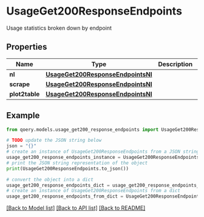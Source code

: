# UsageGet200ResponseEndpoints

Usage statistics broken down by endpoint

## Properties

Name | Type | Description | Notes
------------ | ------------- | ------------- | -------------
**nl** | [**UsageGet200ResponseEndpointsNl**](UsageGet200ResponseEndpointsNl.md) |  | 
**scrape** | [**UsageGet200ResponseEndpointsNl**](UsageGet200ResponseEndpointsNl.md) |  | 
**plot2table** | [**UsageGet200ResponseEndpointsNl**](UsageGet200ResponseEndpointsNl.md) |  | 

## Example

```python
from qoery.models.usage_get200_response_endpoints import UsageGet200ResponseEndpoints

# TODO update the JSON string below
json = "{}"
# create an instance of UsageGet200ResponseEndpoints from a JSON string
usage_get200_response_endpoints_instance = UsageGet200ResponseEndpoints.from_json(json)
# print the JSON string representation of the object
print(UsageGet200ResponseEndpoints.to_json())

# convert the object into a dict
usage_get200_response_endpoints_dict = usage_get200_response_endpoints_instance.to_dict()
# create an instance of UsageGet200ResponseEndpoints from a dict
usage_get200_response_endpoints_from_dict = UsageGet200ResponseEndpoints.from_dict(usage_get200_response_endpoints_dict)
```
[[Back to Model list]](../README.md#documentation-for-models) [[Back to API list]](../README.md#documentation-for-api-endpoints) [[Back to README]](../README.md)


